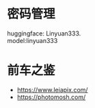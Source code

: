 # 密码管理

huggingface: Linyuan333.  
model:linyuan333


# 前车之鉴
- https://www.leiapix.com/
- https://photomosh.com/
